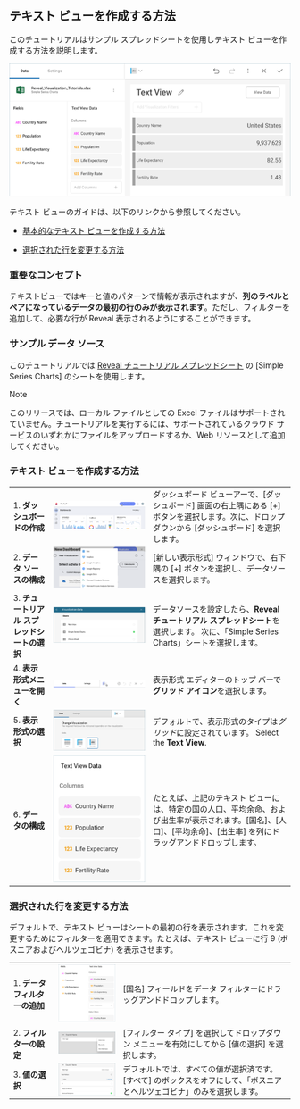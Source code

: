 ## テキスト ビューを作成する方法

このチュートリアルはサンプル スプレッドシートを使用しテキスト ビューを作成する方法を説明します。

![TextViewSample\_All](images/TextViewSample_All.png)

テキスト ビューのガイドは、以下のリンクから参照してください。

  - [基本的なテキスト ビューを作成する方法](#creating-text-view)

  - [選択された行を変更する方法](#changing-selected-row)

### 重要なコンセプト

テキストビューではキーと値のパターンで情報が表示されますが、**列のラベルとペアになっているデータの最初の行のみが表示されます**。ただし、フィルターを追加して、必要な行が Reveal 表示されるようにすることができます。

### サンプル データ ソース

このチュートリアルでは [Reveal チュートリアル スプレッドシート](http://download.infragistics.com/reportplus/help/samples/Reveal_Visualization_Tutorials.xlsx) の [Simple Series Charts] のシートを使用します。

>[!NOTE]
>このリリースでは、ローカル ファイルとしての Excel ファイルはサポートされていません。チュートリアルを実行するには、サポートされているクラウド サービスのいずれかにファイルをアップロードするか、Web リソースとして追加してください。

<a name='creating-text-view'></a>
### テキスト ビューを作成する方法

|                                          |                                                                                                                   |                                                                                                                                                                                                                         |
| ---------------------------------------- | ----------------------------------------------------------------------------------------------------------------- | ----------------------------------------------------------------------------------------------------------------------------------------------------------------------------------------------------------------------- |
| 1\. **ダッシュボードの作成**               | ![Tutorials-Create-New-Dashboard](images/Tutorials-Create-New-Dashboard.png)                                      | ダッシュボード ビューアーで、[ダッシュボード] 画面の右上隅にある [+] ボタンを選択します。次に、ドロップダウンから [ダッシュボード] を選択します。                                                                    |
| 2\. **データ ソースの構成**       | ![Tutorials-Select-Data-Source](images/Tutorials-Select-Data-Source.png)                                          | [新しい表示形式] ウィンドウで、右下隅の [+] ボタンを選択し、データソースを選択します。                                                                                                         |
| 3\. **チュートリアル スプレッドシートの選択** | ![Tutorials-Select-Simple-Series-Charts-Spreadshee](images/Tutorials-Select-Simple-Series-Charts-Spreadsheet.png) | データソースを設定したら、**Reveal チュートリアル スプレッドシート**を選択します。 次に、「Simple Series Charts」シートを選択します。                                                                                        |
| 4\. **表示形式メニューを開く**     | ![Tutorials-Select-Change-Visualization](images/Tutorials-Select-Change-Visualization.png)                        | 表示形式 エディターのトップ バーで**グリッド アイコン**を選択します。                                                                                                                                                   |
| 5\. **表示形式の選択**        | ![Tutorials-Charts-Select-Text-View](images/Tutorials-Charts-Select-Text-View.png)                                | デフォルトで、表示形式のタイプは*グリッド*に設定されています。 Select the **Text View**.                                                                                                                                     |
| 6\. **データの構成**               | ![Tutorials-TextView-Organizing-Data](images/Tutorials-TextView-Organizing-Data.png)                              | たとえば、上記のテキスト ビューには、特定の国の人口、平均余命、および出生率が表示されます。[国名]、[人口]、[平均余命]、[出生率] を列にドラッグアンドドロップします。 |

<a name='changing-selected-row'></a>
### 選択された行を変更する方法

デフォルトで、テキスト ビューはシートの最初の行を表示されます。これを変更するためにフィルターを適用できます。たとえば、テキスト ビューに行 9 (ボスニアおよびヘルツェゴビナ) を表示させます。

|                           |                                                                       |                                                                                                                                            |
| ------------------------- | --------------------------------------------------------------------- | ------------------------------------------------------------------------------------------------------------------------------------------ |
| 1\. **データフィルターの追加** | ![SelectFieldTextView\_All](images/SelectFieldTextView_All.png)       | [国名] フィールドをデータ フィルターにドラッグアンドドロップします。                                                                                  |
| 2\. **フィルターの設定**   | ![SelectedValuesTextView\_All](images/SelectedValuesTextView_All.png) | [フィルター タイプ] を選択してドロップダウン メニューを有効にしてから [値の選択] を選択します。                                                       |
| 3\. **値の選択** | ![SelectValueTextView2\_All](images/SelectValueTextView2_All.png)     | デフォルトでは、すべての値が選択済です。[すべて] のボックスをオフにして、「ボスニアとヘルツェゴビナ」のみを選択します。 |

